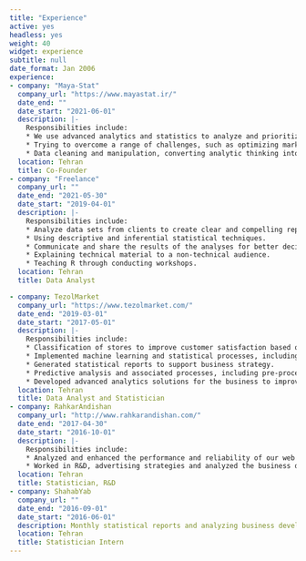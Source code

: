 ```yaml
---
title: "Experience"
active: yes
headless: yes
weight: 40
widget: experience
subtitle: null
date_format: Jan 2006
experience:
- company: "Maya-Stat"
  company_url: "https://www.mayastat.ir/"
  date_end: ""
  date_start: "2021-06-01"
  description: |-
    Responsibilities include:
    * We use advanced analytics and statistics to analyze and prioritize the activities that add value to businesses.
    * Trying to overcome a range of challenges, such as optimizing marketing spend, forecasting demand, boosting customer retention, maximizing customer lifetime value, and saving costs.
    * Data cleaning and manipulation, converting analytic thinking into action and communicating for data-driven change.
  location: Tehran
  title: Co-Founder
- company: "Freelance"
  company_url: ""
  date_end: "2021-05-30"
  date_start: "2019-04-01"
  description: |-
    Responsibilities include:
    * Analyze data sets from clients to create clear and compelling reports and visualizations.
    * Using descriptive and inferential statistical techniques.
    * Communicate and share the results of the analyses for better decision-making.
    * Explaining technical material to a non-technical audience.
    * Teaching R through conducting workshops.
  location: Tehran
  title: Data Analyst

- company: TezolMarket
  company_url: "https://www.tezolmarket.com/"
  date_end: "2019-03-01"
  date_start: "2017-05-01"
  description: |-
    Responsibilities include:
    * Classification of stores to improve customer satisfaction based on machine learning algorithms. 
    * Implemented machine learning and statistical processes, including: anomaly detection, logistic regression, dimension reduction and variable selection, decision tree, and many other techniques.
    * Generated statistical reports to support business strategy.
    * Predictive analysis and associated processes, including pre-processing and cleaning data, exploratory data analysis, model training, testing, and evaluation.
    * Developed advanced analytics solutions for the business to improve decision making process.
  location: Tehran
  title: Data Analyst and Statistician
- company: RahkarAndishan
  company_url: "http://www.rahkarandishan.com/"
  date_end: "2017-04-30"
  date_start: "2016-10-01"
  description: |-
    Responsibilities include:
    * Analyzed and enhanced the performance and reliability of our web services through analyzing the data.
    * Worked in R&D, advertising strategies and analyzed the business development.
  location: Tehran
  title: Statistician, R&D
- company: ShahabYab
  company_url: ""
  date_end: "2016-09-01"
  date_start: "2016-06-01"
  description: Monthly statistical reports and analyzing business development.
  location: Tehran
  title: Statistician Intern
---
```

